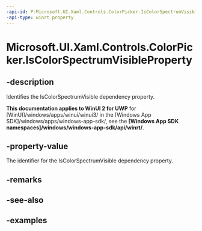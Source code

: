 ```yaml
---
-api-id: P:Microsoft.UI.Xaml.Controls.ColorPicker.IsColorSpectrumVisibleProperty
-api-type: winrt property
---
```

<!-- Property syntax.
public DependencyProperty IsColorSpectrumVisibleProperty { get; }
-->

# Microsoft.UI.Xaml.Controls.ColorPicker.IsColorSpectrumVisibleProperty


## -description

Identifies the IsColorSpectrumVisible dependency property.


**This documentation applies to WinUI 2 for UWP** for [WinUI]/windows/apps/winui/winui3/ in the [Windows App SDK]/windows/apps/windows-app-sdk/, see the **[Windows App SDK namespaces]/windows/windows-app-sdk/api/winrt/**.

## -property-value

The identifier for the IsColorSpectrumVisible dependency property.


## -remarks


## -see-also


## -examples


